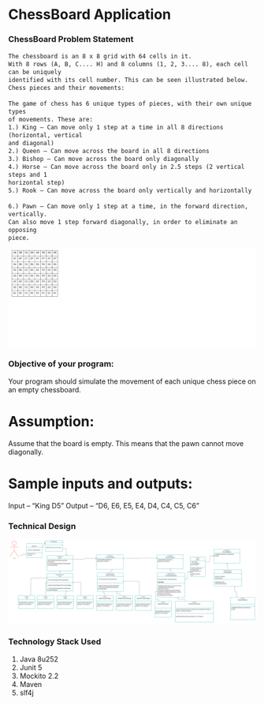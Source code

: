 # ChessBoard Application

### ChessBoard Problem Statement
```
The chessboard is an 8 x 8 grid with 64 cells in it.
With 8 rows (A, B, C.... H) and 8 columns (1, 2, 3.... 8), each cell can be uniquely
identified with its cell number. This can be seen illustrated below.
Chess pieces and their movements:

The game of chess has 6 unique types of pieces, with their own unique types
of movements. These are:
1.) King – Can move only 1 step at a time in all 8 directions (horizontal, vertical
and diagonal)
2.) Queen – Can move across the board in all 8 directions
3.) Bishop – Can move across the board only diagonally
4.) Horse – Can move across the board only in 2.5 steps (2 vertical steps and 1
horizontal step)
5.) Rook – Can move across the board only vertically and horizontally

6.) Pawn – Can move only 1 step at a time, in the forward direction, vertically.
Can also move 1 step forward diagonally, in order to eliminate an opposing
piece.
```
![Chessboard](https://github.com/kalungedamaji/chessboard/blob/master/src/main/resources/Chessboard.png?raw=true)
### Objective of your program:
Your program should simulate the movement of each unique chess piece on an
empty chessboard.

# Assumption:
 Assume that the board is empty. This means that the pawn cannot move
  diagonally.
# Sample inputs and outputs:
Input – “King D5”
Output – “D6, E6, E5, E4, D4, C4, C5, C6”
### Technical Design
![Classdigram](https://github.com/kalungedamaji/chessboard/blob/master/src/main/resources/classdig.png?raw=true)
### Technology Stack Used
1. Java 8u252
2. Junit 5
3. Mockito 2.2
4. Maven 
5. slf4j 


